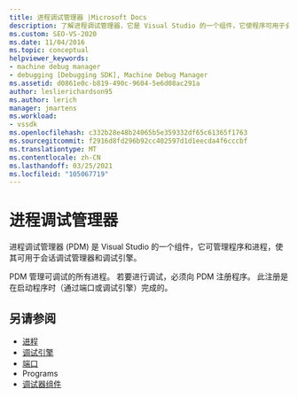 ```yaml
---
title: 进程调试管理器 |Microsoft Docs
description: 了解进程调试管理器，它是 Visual Studio 的一个组件，它使程序可用于会话调试管理器和调试引擎。
ms.custom: SEO-VS-2020
ms.date: 11/04/2016
ms.topic: conceptual
helpviewer_keywords:
- machine debug manager
- debugging [Debugging SDK], Machine Debug Manager
ms.assetid: d0861e0c-b819-490c-9604-5e6d08ac291a
author: leslierichardson95
ms.author: lerich
manager: jmartens
ms.workload:
- vssdk
ms.openlocfilehash: c332b28e48b24065b5e359332df65c61365f1763
ms.sourcegitcommit: f2916d8fd296b92cc402597d1d1eecda4f6cccbf
ms.translationtype: MT
ms.contentlocale: zh-CN
ms.lasthandoff: 03/25/2021
ms.locfileid: "105067719"
---
```

# <a name="process-debug-manager"></a>进程调试管理器
进程调试管理器 (PDM) 是 Visual Studio 的一个组件，它可管理程序和进程，使其可用于会话调试管理器和调试引擎。

 PDM 管理可调试的所有进程。 若要进行调试，必须向 PDM 注册程序。 此注册是在启动程序时（通过端口或调试引擎）完成的。

## <a name="see-also"></a>另请参阅
- [进程](../../extensibility/debugger/processes.md)
- [调试引擎](../../extensibility/debugger/debug-engine.md)
- [端口](../../extensibility/debugger/ports.md)
- Programs 
- [调试器组件](../../extensibility/debugger/debugger-components.md)
